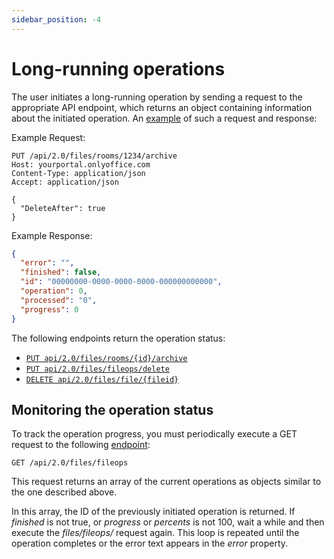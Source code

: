 ```yaml
---
sidebar_position: -4
---
```


# Long-running operations

The user initiates a long-running operation by sending a request to the appropriate API endpoint, which returns an object containing information about the initiated operation. An [example](../../../../openapi/docspace/api-backend/usage-api/archive-room.api.mdx) of such a request and response:

Example Request:

``` http
PUT /api/2.0/files/rooms/1234/archive
Host: yourportal.onlyoffice.com
Content-Type: application/json
Accept: application/json

{
  "DeleteAfter": true
}
```

Example Response:

``` json
{
  "error": "",
  "finished": false,
  "id": "00000000-0000-0000-0000-000000000000",
  "operation": 0,
  "processed": "0",
  "progress": 0
}
```

The following endpoints return the operation status:

- [`PUT api/2.0/files/rooms/{id}/archive`](../../../../openapi/docspace/api-backend/usage-api/archive-room.api.mdx)
- [`PUT api/2.0/files/fileops/delete`](../../../../openapi/docspace/api-backend/usage-api/delete-batch-items.api.mdx)
- [`DELETE api/2.0/files/file/{fileid}`](../../../../openapi/docspace/api-backend/usage-api/delete-file.api.mdx)

## Monitoring the operation status

To track the operation progress, you must periodically execute a GET request to the following [endpoint](../../../../openapi/docspace/api-backend/usage-api/get-operation-statuses.api.mdx):

``` http
GET /api/2.0/files/fileops
```

This request returns an array of the current operations as objects similar to the one described above.

In this array, the ID of the previously initiated operation is returned. If *finished* is not true, or *progress* or *percents* is not 100, wait a while and then execute the *files/fileops/* request again. This loop is repeated until the operation completes or the error text appears in the *error* property.
